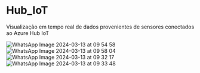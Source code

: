 # Hub_IoT
 Visualização em tempo real de dados provenientes de sensores conectados ao Azure Hub IoT




![WhatsApp Image 2024-03-13 at 09 54 58](https://github.com/Wfelipetm/Hub_IoT/assets/108297008/7f983c75-5a0e-490b-b062-dabc95ab3050)
![WhatsApp Image 2024-03-13 at 09 58 04](https://github.com/Wfelipetm/Hub_IoT/assets/108297008/de1121a6-dcef-4e95-8734-1af3fb771989)
![WhatsApp Image 2024-03-13 at 09 32 17](https://github.com/Wfelipetm/Hub_IoT/assets/108297008/25015091-622d-40f2-a3b8-4fb3dba2d9f9)
![WhatsApp Image 2024-03-13 at 09 33 48](https://github.com/Wfelipetm/Hub_IoT/assets/108297008/eb4caf48-7fc2-414e-9370-a975b39ff0a6)

